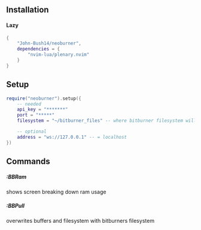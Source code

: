 ## Installation

#### Lazy
```lua
{
    "John-Bush14/neoburner",
    dependencies = {
        "nvim-lua/plenary.nvim"
    }
}
```

## Setup

```lua
require("neoburner").setup({
    -- needed
    api_key = "*******"
    port = "*****"
    filesystem = "~/bitburner_files" -- where bitburner filesystem will be placed

    -- optional
    address = "ws://127.0.0.1" -- = localhost
})
```

## Commands

##### :BBRam

shows screen breaking down ram usage


##### :BBPull

overwrites buffers and filesystem with bitburners filesystem
